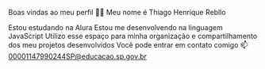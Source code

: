 Boas vindas ao meu perfil 💙💙
Meu nome é Thiago Henrique Rebllo

Estou estudando na Alura
Estou me desenvolvendo na linguagem JavaScript
Utilizo esse espaço para minha organização e compartilhamento dos meu projetos desenvolvidos
Você pode entrar em contato comigo 📫
00001147990244SP@educacao.sp.gov.br
